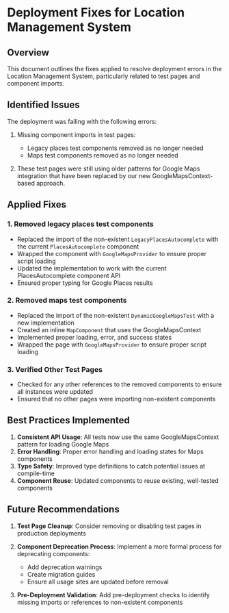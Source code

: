 # Deployment Fixes for Location Management System

## Overview

This document outlines the fixes applied to resolve deployment errors in the Location Management System, particularly related to test pages and component imports.

## Identified Issues

The deployment was failing with the following errors:

1. Missing component imports in test pages:

   - Legacy places test components removed as no longer needed
   - Maps test components removed as no longer needed

2. These test pages were still using older patterns for Google Maps integration that have been replaced by our new GoogleMapsContext-based approach.

## Applied Fixes

### 1. Removed legacy places test components

- Replaced the import of the non-existent `LegacyPlacesAutocomplete` with the current `PlacesAutocomplete` component
- Wrapped the component with `GoogleMapsProvider` to ensure proper script loading
- Updated the implementation to work with the current PlacesAutocomplete component API
- Ensured proper typing for Google Places results

### 2. Removed maps test components

- Replaced the import of the non-existent `DynamicGoogleMapsTest` with a new implementation
- Created an inline `MapComponent` that uses the GoogleMapsContext
- Implemented proper loading, error, and success states
- Wrapped the page with `GoogleMapsProvider` to ensure proper script loading

### 3. Verified Other Test Pages

- Checked for any other references to the removed components to ensure all instances were updated
- Ensured that no other pages were importing non-existent components

## Best Practices Implemented

1. **Consistent API Usage**: All tests now use the same GoogleMapsContext pattern for loading Google Maps
2. **Error Handling**: Proper error handling and loading states for Maps components
3. **Type Safety**: Improved type definitions to catch potential issues at compile-time
4. **Component Reuse**: Updated components to reuse existing, well-tested components

## Future Recommendations

1. **Test Page Cleanup**: Consider removing or disabling test pages in production deployments
2. **Component Deprecation Process**: Implement a more formal process for deprecating components:

   - Add deprecation warnings
   - Create migration guides
   - Ensure all usage sites are updated before removal

3. **Pre-Deployment Validation**: Add pre-deployment checks to identify missing imports or references to non-existent components
